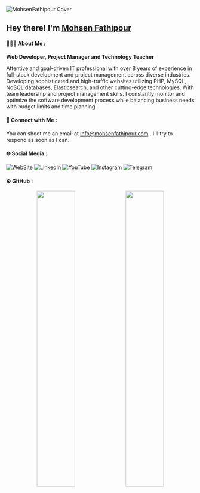 ![MohsenFathipour Cover](https://mohsenfathipour.com/img/bg/cover.jpg)

<h2>Hey there! I'm <a href="https://mohsenfathipour.com">Mohsen Fathipour</a></h2>

#### 👨🏻‍💻 About Me :
<b>Web Developer, Project Manager and Technology Teacher</b>

<p>Attentive and goal-driven IT professional with over 8 years of experience in full-stack development and project management across diverse industries. Developing sophisticated and high-traffic websites utilizing PHP, MySQL, NoSQL databases, Elasticsearch, and other cutting-edge technologies. With team leadership and project management skills. I constantly monitor and optimize the software development process while balancing business needs with budget limits and time planning.</p>


#### 🤝 Connect with Me : 

<p>
You can shoot me an email at <a href="mailto:info@mohsenfathipour.com">info@mohsenfathipour.com</a> . I'll try to respond as soon as I can.
</p>


#### 🌐 Social Media : 

[![WebSite](https://img.shields.io/badge/website-000000?style=for-the-badge&logo=About.me&logoColor=white)](https://mohsenfathipour.com/)
[![LinkedIn](https://img.shields.io/badge/linkedin-%230077B5.svg?style=for-the-badge&logo=linkedin&logoColor=white)](https://www.linkedin.com/in/mohsenfathipour/) 
[![YouTube](https://img.shields.io/badge/YouTube-%23FF0000.svg?style=for-the-badge&logo=YouTube&logoColor=white)](https://www.youtube.com/channel/UC2w9u2r5YbJeE4AqPdgwFJA) 
[![Instagram](https://img.shields.io/badge/Instagram-%23E4405F.svg?style=for-the-badge&logo=Instagram&logoColor=white)](https://www.instagram.com/mohsenfathipour_com/) 
[![Telegram](https://img.shields.io/badge/Telegram-2CA5E0?style=for-the-badge&logo=telegram&logoColor=white)](https://t.me/MohsenFathiPour)


#### ⚙️ GitHub : 
<p align="center">
<img style="width:45%" src="https://github-readme-stats-eight-theta.vercel.app/api?username=mohsenfathipour&show_icons=true&include_all_commits=true&count_private=true"/>&nbsp;&nbsp;&nbsp;<img style="width:45%" src="https://github-readme-stats-eight-theta.vercel.app/api/top-langs/?username=mohsenfathipour&layout=compact&langs_count=8"/>
</p>
